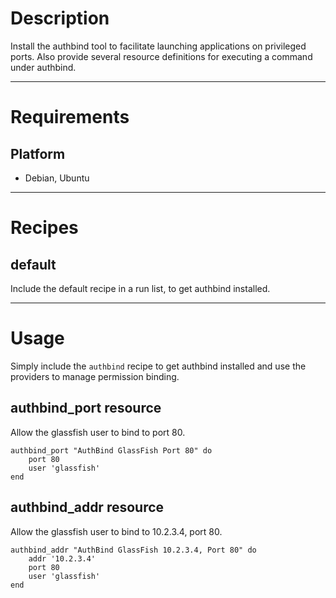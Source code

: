 Description
===========

Install the authbind tool to facilitate launching applications on privileged ports. Also provide several resource definitions for executing a command under authbind.

---
Requirements
============

Platform
--------

* Debian, Ubuntu

---
Recipes
=======

default
-------

Include the default recipe in a run list, to get authbind installed.

---
Usage
=====

Simply include the `authbind` recipe to get authbind installed and use the providers to manage permission binding.

authbind_port resource
----------------------

Allow the glassfish user to bind to port 80.

    authbind_port "AuthBind GlassFish Port 80" do
        port 80
        user 'glassfish'
    end

authbind_addr resource
----------------------

Allow the glassfish user to bind to 10.2.3.4, port 80.

    authbind_addr "AuthBind GlassFish 10.2.3.4, Port 80" do
        addr '10.2.3.4'
        port 80
        user 'glassfish'
    end
